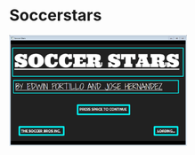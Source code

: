 # Soccerstars
<img src="https://github.com/jhernandez8076/Soccerstars/blob/master/Startscreen.PNG" height="200px">

